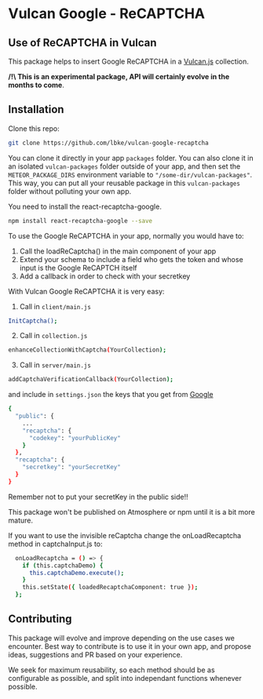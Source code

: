 # Vulcan Google - ReCAPTCHA

## Use of ReCAPTCHA in Vulcan

This package helps to insert Google ReCAPTCHA in a [Vulcan.js](http://vulcanjs.org/) collection.

**/!\ This is an experimental package, API will certainly evolve in the months to come**.

## Installation

Clone this repo:

```sh
git clone https://github.com/lbke/vulcan-google-recaptcha
```

You can clone it directly in your app `packages` folder. You can also clone it in an isolated `vulcan-packages` folder outside of your app, and then set the `METEOR_PACKAGE_DIRS` environment variable to `"/some-dir/vulcan-packages"`. This way, you can put all your reusable package in this `vulcan-packages` folder without polluting your own app.

You need to install the react-recaptcha-google.

```sh
npm install react-recaptcha-google --save
```

To use the Google ReCAPTCHA in your app, normally you would have to:

1. Call the loadReCaptcha() in the main component of your app
2. Extend your schema to include a field who gets the token and whose input is the Google ReCAPTCH itself
3. Add a callback in order to check with your secretkey

With Vulcan Google ReCAPTCHA it is very easy:

1. Call in `client/main.js`

```sh
InitCaptcha();
```

2. Call in `collection.js`

```sh
enhanceCollectionWithCaptcha(YourCollection);
```

3. Call in `server/main.js`

```sh
addCaptchaVerificationCallback(YourCollection);
```

and include in `settings.json` the keys that you get from [Google](https://www.google.com/recaptcha/admin/)

```sh
{
  "public": {
    ...
    "recaptcha": {
      "codekey": "yourPublicKey"
    }
  },
  "recaptcha": {
    "secretkey": "yourSecretKey"
  }
}
```

Remember not to put your secretKey in the public side!!

This package won't be published on Atmosphere or npm until it is a bit more mature.

If you want to use the invisible reCaptcha change the onLoadRecaptcha method in captchaInput.js to:

```sh
  onLoadRecaptcha = () => {
    if (this.captchaDemo) {
      this.captchaDemo.execute();
    }
    this.setState({ loadedRecaptchaComponent: true });
  };
```

## Contributing

This package will evolve and improve depending on the use cases we encounter. Best way to contribute is to use it in your own app, and propose ideas, suggestions and PR based on your experience.

We seek for maximum reusability, so each method should be as configurable as possible, and split into independant functions whenever possible.
